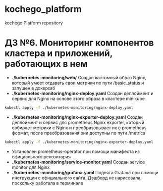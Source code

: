 # kochego_platform
kochego Platform repository

# ДЗ №6. Мониторинг компонентов кластера и приложений, работающих в нем

- **./kubernetes-monitoring/web/** Создан кастомный образ Nginx, который умеет отдавать свои метрики по пути /basic_status и запушен в докерхаб
- **./kubernetes-monitoring/nginx-deploy.yaml** Создан деплоймент и сервис для Nginx на основе этого образа в кластере minikube
```bash
kubectl apply -f ./kubernetes-monitoring/nginx-deploy.yaml
```
- **./kubernetes-monitoring/nginx-exporter-deploy.yaml** Создан деплоймент и сервис для prometheus Nginx exporter, который собирает метрики с Nginx и преобразовывает их в prometheus формат, после преобразования они доступны по пути /metrics
```bash
kubectl apply -f ./kubernetes-monitoring/nginx-exporter-deploy.yaml
```
- Установлен prometheus-operator при помощи манифеста из официального репозитория
- **./kubernetes-monitoring/service-monitor.yaml** Создан service monitor для Nginx
- **./kubernetes-monitoring/grafana.yaml** Поднята Grafana при помощи инструкции с официального сайта. Дэшборд не нарисовала, поскольку работала в терминале